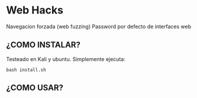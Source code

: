 # Web Hacks

Navegacion forzada (web fuzzing)
Password por defecto de interfaces web


## ¿COMO INSTALAR?

Testeado en Kali y ubuntu. Simplemente ejecuta:

`bash install.sh`


## ¿COMO USAR?

